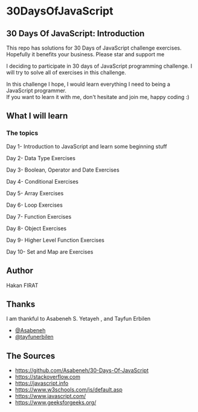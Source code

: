 # 30DaysOfJavaScript

## 30 Days Of JavaScript: Introduction

This repo has solutions for 30 Days of JavaScript challenge exercises. Hopefully it benefits your business. Please star and support me

I deciding to participate in 30 days of JavaScript programming challenge. I will try to solve all of exercises in this challenge. 

In this challenge I hope, I would learn everything I need to being a JavaScript programmer.  
If you want to learn it with me, don't hesitate and join me, happy coding :)





## What I will learn
### The topics

Day 1- Introduction to JavaScript and learn some beginning stuff

Day 2- Data Type Exercises

Day 3- Boolean, Operator and Date Exercises

Day 4- Conditional Exercises

Day 5- Array Exercises

Day 6- Loop Exercises

Day 7- Function Exercises

Day 8- Object Exercises

Day 9- Higher Level Function Exercises

Day 10- Set and Map are Exercises


## Author

Hakan FIRAT

## Thanks

I am thankful to Asabeneh S. Yetayeh , and Tayfun Erbilen


- [@Asabeneh](https://github.com/Asabeneh/30-Days-Of-JavaScript)
- [@tayfunerbilen ](https://github.com/tayfunerbilen)


## The Sources

- https://github.com/Asabeneh/30-Days-Of-JavaScript
- https://stackoverflow.com
- https://javascript.info
- https://www.w3schools.com/js/default.asp
- https://www.javascript.com/
- https://www.geeksforgeeks.org/


